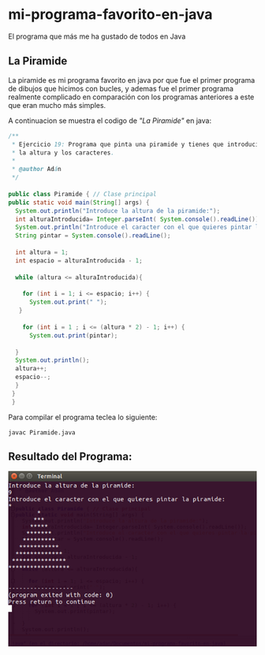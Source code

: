 # mi-programa-favorito-en-java
El programa que más me ha gustado de todos en Java

## La Piramide

La piramide es mi programa favorito en java por que fue el primer programa de dibujos que hicimos con bucles, y ademas fue el primer programa realmente complicado en comparación con los programas anteriores a este que eran mucho más simples.

A continuacion se muestra el codigo de *"La Piramide"* en java:

```java
/**
 * Ejercicio 19: Programa que pinta una piramide y tienes que introducirle
 * la altura y los caracteres.
 * 
 * @author Adán
 */

public class Piramide { // Clase principal
public static void main(String[] args) {
  System.out.println("Introduce la altura de la piramide:");
  int alturaIntroducida= Integer.parseInt( System.console().readLine());
  System.out.println("Introduce el caracter con el que quieres pintar la piramide:");
  String pintar = System.console().readLine();
  
  int altura = 1;
  int espacio = alturaIntroducida - 1;
  
  while (altura <= alturaIntroducida){
    
    for (int i = 1; i <= espacio; i++) {
      System.out.print(" ");
   }
    
    for (int i = 1 ; i <= (altura * 2) - 1; i++) {
      System.out.print(pintar);
  
  }
  System.out.println();
  altura++;
  espacio--;
  }
 }
 }

```

Para compilar el programa teclea lo siguiente:
```console
javac Piramide.java
```
## Resultado del Programa:

<img src="imagenes/Captura.jpg">
